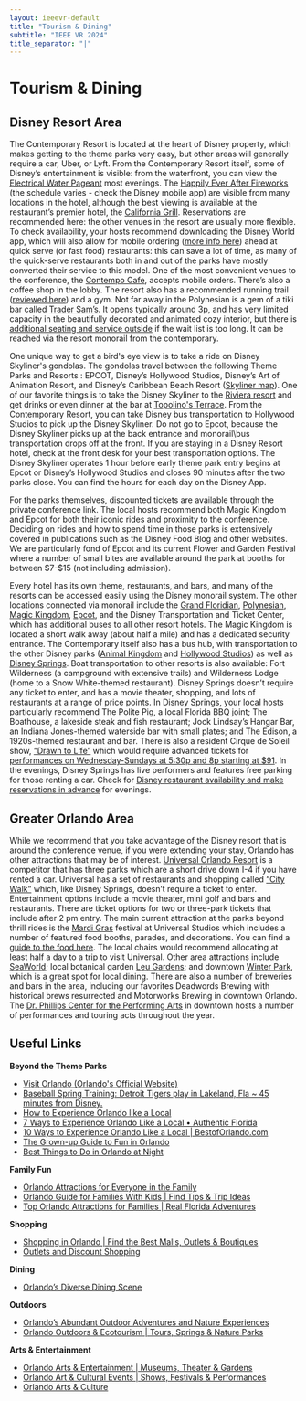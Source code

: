 ```yaml
---
layout: ieeevr-default
title: "Tourism & Dining"
subtitle: "IEEE VR 2024"
title_separator: "|"
---
```


<div>
    <h1>Tourism & Dining</h1>
    <h2>Disney Resort Area</h2>
    <p>
    The Contemporary Resort is located at the heart of Disney property, which makes getting to the theme parks very easy, but other areas will generally require a car, Uber, or Lyft. From the Contemporary Resort itself, some of Disney’s entertainment is visible: from the waterfront, you can view the <a href="https://disneyworld.disney.go.com/entertainment/magic-kingdom/electrical-water-pageant/" target="_blank">Electrical Water Pageant</a> most evenings. The <a href="https://disneyworld.disney.go.com/entertainment/magic-kingdom/happily-ever-after-fireworks/" target="_blank">Happily Ever After Fireworks</a> (the schedule varies - check the Disney mobile app) are visible from many locations in the hotel, although the best viewing is available at the restaurant’s premier hotel, the <a href="https://disneyworld.disney.go.com/dining/contemporary-resort/california-grill/" target="_blank">California Grill</a>. Reservations are recommended here: the other venues in the resort are usually more flexible. To check availability, your hosts recommend downloading the Disney World app, which will also allow for mobile ordering (<a href="https://disneyworld.disney.go.com/guest-services/mobile-food-orders/" target="_blank">more info here</a>) ahead at quick serve (or fast food) restaurants: this can save a lot of time, as many of the quick-serve restaurants both in and out of the parks have mostly converted their service to this model. One of the most convenient venues to the conference, the <a href="https://disneyworld.disney.go.com/dining/contemporary-resort/contempo-cafe/" target="_blank">Contempo Cafe</a>, accepts mobile orders. There’s also a coffee shop in the lobby. The resort also has a recommended running trail (<a href="https://thecastlerun.com/disney-running-trails-running-at-disneys-contemporary-resort-and-bay-lake-tower/">reviewed here</a>) and a gym. Not far away in the Polynesian is a gem of a tiki bar called <a href="https://disneyworld.disney.go.com/dining/polynesian-resort/trader-sams-grog-grotto/" target="_blank">Trader Sam’s</a>. It opens typically around 3p, and has very limited capacity in the beautifully decorated and animated cozy interior, but there is <a href="https://disneyworld.disney.go.com/dining/polynesian-resort/trader-sams-tiki-terrace/" target = "_blank">additional seating and service outside</a> if the wait list is too long. It can be reached via the resort monorail from the contemporary.
    </p>
    <p>
    One unique way to get a bird's eye view is to take a ride on <a hfre="https://disneyworld.disney.go.com/skyliner/" target="_blank">Disney Skyliner's</a> gondolas. The gondolas travel between the following Theme Parks and Resorts : EPCOT, Disney’s Hollywood Studios, Disney’s Art of Animation Resort, and Disney’s Caribbean Beach Resort (<a href="https://secure.cdn1.wdpromedia.com/dam/disney-world/guest-services/disney-skyliner/disney-skyliner-card-map-only.pdf" target="_blank">Skyliner map</a>).  One of our favorite things is to take the Disney Skyliner to the <a href="https://disneyworld.disney.go.com/resorts/riviera-resort/" target="_blank">Riviera resort</a> and get drinks or even dinner at the bar at <a href="https://disneyworld.disney.go.com/dining/riviera-resort/topolinos-terrace/" target="_blank">Topolino's Terrace</a>. From the Contemporary Resort, you can take Disney bus transportation to Hollywood Studios to pick up the Disney Skyliner. Do not go to Epcot, because the Disney Skyliner picks up at the back entrance and monorail\bus transportation drops off at the front. If you are staying in a Disney Resort hotel, check at the front desk for your best transportation options.  The Disney Skyliner operates 1 hour before early theme park entry begins at Epcot or Disney’s Hollywood Studios and closes 90 minutes after the two parks close.  You can find the hours for each day on the Disney App.
    </p>
    <p>
    For the parks themselves, discounted tickets are available through the private conference link. The local hosts recommend both Magic Kingdom and Epcot for both their iconic rides and proximity to the conference. Deciding on rides and how to spend time in those parks is extensively covered in publications such as the Disney Food Blog and other websites. We are particularly fond of Epcot and its current Flower and Garden Festival where a number of small bites are available around the park at booths for between $7-$15 (not including admission).
    </p>
    <p>
    Every hotel has its own theme, restaurants, and bars, and many of the resorts can be accessed easily using the Disney monorail system. The other locations connected via monorail include the <a href="https://disneyworld.disney.go.com/resorts/grand-floridian-resort-and-spa/" target="_blank">Grand Floridian</a>, <a href="https://disneyworld.disney.go.com/resorts/polynesian-resort/" target="_blank">Polynesian</a>, <a href="https://disneyworld.disney.go.com/destinations/magic-kingdom/" target="_blank">Magic Kingdom</a>, <a href="https://disneyworld.disney.go.com/destinations/epcot" target="_blank">Epcot</a>, and the Disney Transportation and Ticket Center, which has additional buses to all other resort hotels. The Magic Kingdom is located a short walk away (about half a mile) and has a dedicated security entrance. The Contemporary itself also has a bus hub, with transportation to the other Disney parks (<a href="https://disneyworld.disney.go.com/destinations/animal-kingdom" target="_blank">Animal Kingdom</a> and <a href="https://disneyworld.disney.go.com/destinations/hollywood-studios/" target="_blank">Hollywood Studios</a>) as well as <a href="https://disneyworld.disney.go.com/destinations/disney-springs/" target="_blank">Disney Springs</a>. Boat transportation to other resorts is also available: Fort Wilderness (a campground with extensive trails) and Wilderness Lodge (home to a Snow White-themed restaurant). Disney Springs doesn’t require any ticket to enter, and has a movie theater, shopping, and lots of restaurants at a range of price points. In Disney Springs, your local hosts particularly recommend The Polite Pig, a local Florida BBQ joint; The Boathouse, a lakeside steak and fish restaurant; Jock Lindsay’s Hangar Bar, an Indiana Jones-themed waterside bar with small plates; and The Edison, a 1920s-themed restaurant and bar. There is also a resident Cirque de Soleil show, <a href="https://www.cirquedusoleil.com/drawn-to-life" target="_blank">“Drawn to Life”</a> which would require advanced tickets for <a href="https://tickets.cirquedusoleil.com/shop/#/9c5fd8be-f26f-4942-b331-7a2a20d1fc09/shop/select?_ga=2.182794086.1190923684.1709650302-1705864185.1709650302&locale=en-US&skin=wdi" target="_blank">performances on Wednesday-Sundays at 5:30p and 8p starting at $91</a>. In the evenings, Disney Springs has live performers and features free parking for those renting a car. Check for <a href="https://disneyworld.disney.go.com/dining/" target="_blank">Disney restaurant availability and make reservations in advance</a> for evenings. 
    </p>    
    <h2>Greater Orlando Area</h2>
    <p>
    While we recommend that you take advantage of the Disney resort that is around the conference venue, if you were extending your stay, Orlando has other attractions that may be of interest. <a href="https://www.universalorlando.com/" target="_blank">Universal Orlando Resort</a> is a competitor that has three parks which are a short drive down I-4 if you have rented a car. Universal has a set of restaurants and shopping called <a href="https://www.universalorlando.com/web/en/us/theme-parks/citywalk" target="_blank">“City Walk”</a> which, like Disney Springs, doesn’t require a ticket to enter. Entertainment options include a movie theater, mini golf and bars and restaurants. There are ticket options for two or three-park tickets that include after 2 pm entry. The main current attraction at the parks beyond thrill rides is the <a href="https://www.universalorlando.com/web/en/us/things-to-do/events/mardi-gras" target="_blank">Mardi Gras</a> festival at Universal Studios which includes a number of featured food booths, parades, and decorations. You can find a <a href="https://orlandoinformer.com/universal/mardi-gras-exclusive-food-drinks/" target="_blank">guide to the food here</a>. The local chairs would recommend allocating at least half a day to a trip to visit Universal. Other area attractions include <a href="https://seaworld.com/" target="_blank">SeaWorld</a>; local botanical garden <a href="https://www.leugardens.org/" target="_blank">Leu Gardens</a>; and downtown <a href="https://www.parkavenuedistrict.com/" target="_blank">Winter Park</a>, which is a great spot for local dining. There are also a number of breweries and bars in the area, including our favorites Deadwords Brewing with historical brews resurrected and Motorworks Brewing in downtown Orlando. The <a href="https://www.drphillipscenter.org/" target="_blank">Dr. Phillips Center for the Performing Arts</a> in downtown hosts a number of performances and touring acts throughout the year.  
    </p>
    <p>
        <h2>Useful Links</h2>
        <div class="med">
            <strong>Beyond the Theme Parks</strong>
            <ul>
                <li><a href="https://www.visitorlando.com/" target="_blank">Visit Orlando (Orlando's Official Website)</a></li>
                <li><a href="https://www.mlb.com/tigers/spring-training" target="_blank">Baseball Spring Training: Detroit Tigers play in Lakeland, Fla ~ 45 minutes from Disney.</a></li>
                <li><a href="https://www.visitorlando.com/media/press-kits/post/how-to-experience-orlando-like-a-local/" target="_blank">How to Experience Orlando like a Local </a></li> 
                <li><a href="https://authenticflorida.com/things-to-do-in-orlando/" target="_blank">7 Ways to Experience Orlando Like a Local • Authentic Florida</a></li> 
                <li><a href="https://www.bestoforlando.com/articles/10-ways-to-experience-orlando-like-a-local/" target="_blank">10 Ways to Experience Orlando Like a Local | BestofOrlando.com</a></li>
                <li><a href="https://www.visitorlando.com/media/press-kits/post/the-grown-up-guide-to-fun-in-orlando/" target="_blank">The Grown-up Guide to Fun in Orlando </a></li>  
                <li><a href="https://authenticflorida.com/best-things-to-do-in-orlando-at-night/" target="_blank">Best Things to Do in Orlando at Night</a></li> 
            </ul>
            <strong>Family Fun</strong>
            <ul>
                <li><a href="https://www.visitorlando.com/media/press-kits/post/orlando-attractions/" target="_blank">Orlando Attractions for Everyone in the Family</a></li>       
                <li><a href="https://www.visitorlando.com/plan/resources/first-timer-guides/orlando-first-time-visitor-tips/families-with-kids/" target="_blank">Orlando Guide for Families With Kids | Find Tips & Trip Ideas </a></li>
                <li><a href="https://realfloridaadventures.com/top-orlando-attractions-for-families/" target="_blank">Top Orlando Attractions for Families | Real Florida Adventures </a></li>
            </ul>
            <strong>Shopping</strong>
            <ul> 
                <li><a href="https://www.visitorlando.com/things-to-do/shopping/" target="_blank">Shopping in Orlando | Find the Best Malls, Outlets & Boutiques </a></li> 
                <li><a href="https://www.visitorlando.com/things-to-do/shopping/outlets-and-discount/" target="_blank">Outlets and Discount Shopping</a></li>
            </ul>
            <strong>Dining</strong>
            <ul>
                <li><a href="https://www.visitorlando.com/media/press-kits/post/orlandos-diverse-dining-scene/" target="_blank">Orlando’s Diverse Dining Scene </a></li>
            </ul>
            <strong>Outdoors</strong>
            <ul>
                <li><a href="https://www.visitorlando.com/media/press-kits/post/orlando-outdoor-adventures/" target="_blank">Orlando’s Abundant Outdoor Adventures and Nature Experiences </a></li>    
                <li><a href="https://www.visitorlando.com/things-to-do/sports-and-outdoors/outdoors-and-ecotourism/" target="_blank">Orlando Outdoors & Ecotourism | Tours, Springs & Nature Parks </a></li>               
            </ul>
            <strong>Arts & Entertainment</strong>
            <ul>
                <li><a href="https://www.visitorlando.com/things-to-do/attractions/arts-and-entertainment/" target="_blank">Orlando Arts & Entertainment | Museums, Theater & Gardens </a></li>               
                <li><a href="https://www.visitorlando.com/events/arts-and-culture/" target="_blank">Orlando Art & Cultural Events | Shows, Festivals & Performances</a></li>              
                <li><a href="https://www.visitorlando.com/things-to-do/orlando-for-adults/top-arts-and-culture-for-adults/" target="_blank">Orlando Arts & Culture</a></li>   
            </ul>
        </div>
    </p>
</div>